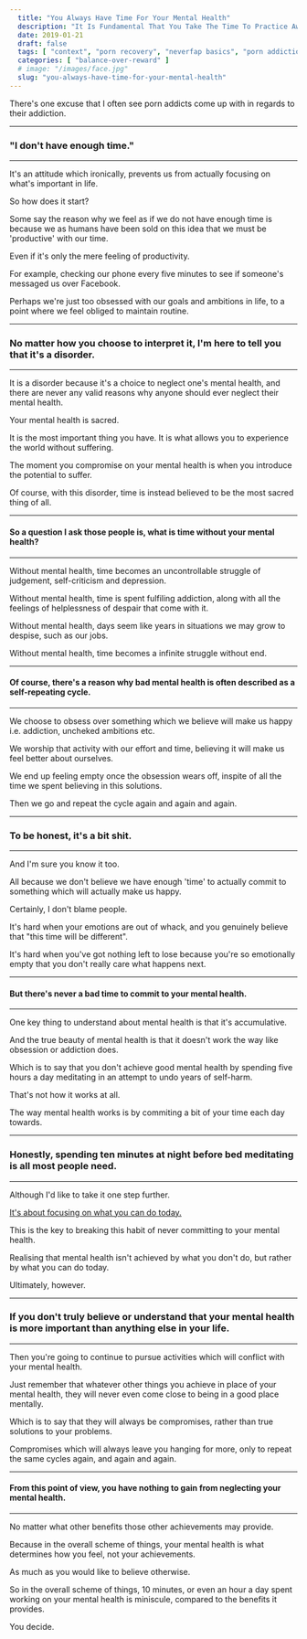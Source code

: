 ```yaml
---
  title: "You Always Have Time For Your Mental Health"
  description: "It Is Fundamental That You Take The Time To Practice Awareness And Perspective Exercises Which Will Help You Overcome Porn. Otherwise, You Don't Stand A Chance."
  date: 2019-01-21
  draft: false
  tags: [ "context", "porn recovery", "neverfap basics", "porn addiction", "addiction", "awareness", "nofap", "neverfap", "neverfap deluxe", "neverfap basics" ]
  categories: [ "balance-over-reward" ]
  # image: "/images/face.jpg"
  slug: "you-always-have-time-for-your-mental-health"
---
```


<!-- Will probably need edit/revise -->

There's one excuse that I often see porn addicts come up with in regards to their addiction. 

<hr class="hr3"/>

### "I don't have enough time."

<hr class="hr3"/>

It's an attitude which ironically, prevents us from actually focusing on what's important in life.

So how does it start?

Some say the reason why we feel as if we do not have enough time is because we as humans have been sold on this idea that we must be 'productive' with our time.

Even if it's only the mere feeling of productivity. 

For example, checking our phone every five minutes to see if someone's messaged us over Facebook.

Perhaps we're just too obsessed with our goals and ambitions in life, to a point where we feel obliged to maintain routine. 

<hr class="hr3"/>

### No matter how you choose to interpret it, I'm here to tell you that it's a disorder.

<hr class="hr3"/>

It is a disorder because it's a choice to neglect one's mental health, and there are never any valid reasons why anyone should ever neglect their mental health.

Your mental health is sacred. 

It is the most important thing you have. It is what allows you to experience the world without suffering.

The moment you compromise on your mental health is when you introduce the potential to suffer. 

Of course, with this disorder, time is instead believed to be the most sacred thing of all. 

<hr class="hr4"/>

#### So a question I ask those people is, what is time without your mental health?

<hr class="hr4"/>

Without mental health, time becomes an uncontrollable struggle of judgement, self-criticism and depression. 

Without mental health, time is spent fulfiling addiction, along with all the feelings of helplessness of despair that come with it. 

Without mental health, days seem like years in situations we may grow to despise, such as our jobs. 

Without mental health, time becomes a infinite struggle without end.

<hr class="hr4"/>

#### Of course, there's a reason why bad mental health is often described as a self-repeating cycle.

<hr class="hr4"/>

We choose to obsess over something which we believe will make us happy i.e. addiction, uncheked ambitions etc.

We worship that activity with our effort and time, believing it will make us feel better about ourselves.

We end up feeling empty once the obsession wears off, inspite of all the time we spent believing in this solutions.

Then we go and repeat the cycle again and again and again. 

<hr class="hr3"/>

### To be honest, it's a bit shit.

<hr class="hr3"/>

And I'm sure you know it too.

All because we don't believe we have enough 'time' to actually commit to something which will actually make us happy. 

Certainly, I don't blame people.

It's hard when your emotions are out of whack, and you genuinely believe that "this time will be different".

It's hard when you've got nothing left to lose because you're so emotionally empty that you don't really care what happens next.

<hr class="hr4"/>

#### But there's never a bad time to commit to your mental health.

<hr class="hr4"/>

One key thing to understand about mental health is that it's accumulative.

And the true beauty of mental health is that it doesn't work the way like obsession or addiction does. 

Which is to say that you don't achieve good mental health by spending five hours a day meditating in an attempt to undo years of self-harm.

That's not how it works at all. 

The way mental health works is by commiting a bit of your time each day towards.

<hr class="hr3"/>

### Honestly, spending ten minutes at night before bed meditating is all most people need.

<hr class="hr3"/>

Although I'd like to take it one step further.

<u>It's about focusing on what you can do today.</u>

This is the key to breaking this habit of never committing to your mental health.

Realising that mental health isn't achieved by what you don't do, but rather by what you can do today. 

Ultimately, however.

<hr class="hr3"/>

### If you don't truly believe or understand that your mental health is more important than anything else in your life. 

<hr class="hr3"/>

Then you're going to continue to pursue activities which will conflict with your mental health.

Just remember that whatever other things you achieve in place of your mental health, they will never even come close to being in a good place mentally.

Which is to say that they will always be compromises, rather than true solutions to your problems.

Compromises which will always leave you hanging for more, only to repeat the same cycles again, and again and again.

<hr class="hr4"/>

#### From this point of view, you have nothing to gain from neglecting your mental health.

<hr class="hr4"/>

No matter what other benefits those other achievements may provide.

Because in the overall scheme of things, your mental health is what determines how you feel, not your achievements.

As much as you would like to believe otherwise. 

So in the overall scheme of things, 10 minutes, or even an hour a day spent working on your mental health is miniscule, compared to the benefits it provides.

You decide.